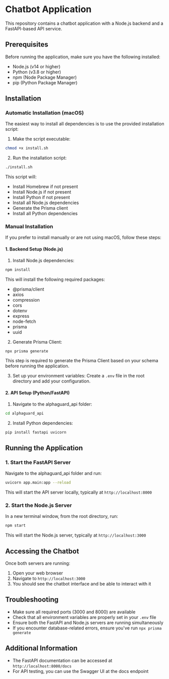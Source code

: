 # Chatbot Application

This repository contains a chatbot application with a Node.js backend and a FastAPI-based API service.

## Prerequisites

Before running the application, make sure you have the following installed:

- Node.js (v14 or higher)
- Python (v3.8 or higher)
- npm (Node Package Manager)
- pip (Python Package Manager)

## Installation

### Automatic Installation (macOS)

The easiest way to install all dependencies is to use the provided installation script:

1. Make the script executable:
```bash
chmod +x install.sh
```

2. Run the installation script:
```bash
./install.sh
```

This script will:
- Install Homebrew if not present
- Install Node.js if not present
- Install Python if not present
- Install all Node.js dependencies
- Generate the Prisma client
- Install all Python dependencies

### Manual Installation

If you prefer to install manually or are not using macOS, follow these steps:

#### 1. Backend Setup (Node.js)

1. Install Node.js dependencies:
```bash
npm install
```

This will install the following required packages:
- @prisma/client
- axios
- compression
- cors
- dotenv
- express
- node-fetch
- prisma
- uuid

2. Generate Prisma Client:
```bash
npx prisma generate
```
This step is required to generate the Prisma Client based on your schema before running the application.

3. Set up your environment variables:
Create a `.env` file in the root directory and add your configuration.

#### 2. API Setup (Python/FastAPI)

1. Navigate to the alphaguard_api folder:
```bash
cd alphaguard_api
```

2. Install Python dependencies:
```bash
pip install fastapi uvicorn
```

## Running the Application

### 1. Start the FastAPI Server

Navigate to the alphaguard_api folder and run:
```bash
uvicorn app.main:app --reload
```

This will start the API server locally, typically at `http://localhost:8000`

### 2. Start the Node.js Server

In a new terminal window, from the root directory, run:
```bash
npm start
```

This will start the Node.js server, typically at `http://localhost:3000`

## Accessing the Chatbot

Once both servers are running:

1. Open your web browser
2. Navigate to `http://localhost:3000`
3. You should see the chatbot interface and be able to interact with it

## Troubleshooting

- Make sure all required ports (3000 and 8000) are available
- Check that all environment variables are properly set in your `.env` file
- Ensure both the FastAPI and Node.js servers are running simultaneously
- If you encounter database-related errors, ensure you've run `npx prisma generate`

## Additional Information

- The FastAPI documentation can be accessed at `http://localhost:8000/docs`
- For API testing, you can use the Swagger UI at the docs endpoint